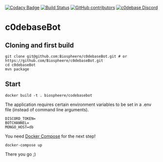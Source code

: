 [![Codacy Badge](https://api.codacy.com/project/badge/Grade/e09f05b8e67c4156accc633d72e8a75d)](https://www.codacy.com/app/biosphere.dev/c0debaseBot?utm_source=github.com&amp;utm_medium=referral&amp;utm_content=Biospheere/c0debaseBot&amp;utm_campaign=Badge_Grade)
[![Build Status](https://travis-ci.org/Biospheere/c0debaseBot.svg?branch=master)](https://travis-ci.org/Biospheere/c0debaseBot)
[![GitHub contributors](https://img.shields.io/github/contributors/biospheere/c0debaseBot.svg)](https://github.com/Biospheere/c0debaseBot/graphs/contributors/)
[![c0debase Discord](https://discordapp.com/api/guilds/361448651748540426/embed.png)](https://discord.gg/BDwBeZ3)

# c0debaseBot 

## Cloning and first build

```
git clone git@github.com:Biospheere/c0debaseBot.git # or https://github.com/Biospheere/c0debaseBot.git
cd c0debaseBot
mvn package
```

## Start 
 ```docker build -t . biospheere/codebasebot ```
 
  The application requires certain environment variables to be set in a .env file (instead of command line arguments).
  
  ``` 
  DISCORD_TOKEN=
  BOTCHANNEL=
  MONGO_HOST=db
  ```
  
  You need [Docker Compose](https://docs.docker.com/compose/) for the next step!
  
  ```docker-compose up```
  
  There you go ;)
 
